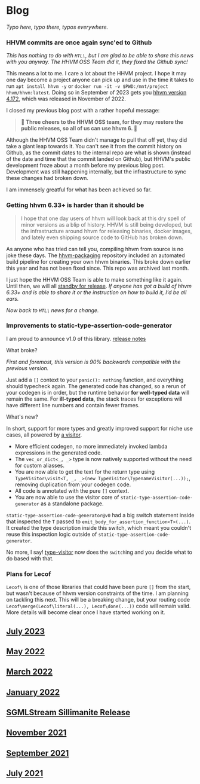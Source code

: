 # Blog

_Typo here, typo there, typos everywhere._

### HHVM commits are once again sync'ed to Github

_This has nothing to do with `HTL\`, but I am glad to be able to share this news with you anyway. The HHVM OSS Team did it, they fixed the Github sync!_

This means a lot to me. I care a lot about the HHVM project. I hope it may one day become a project anyone can pick up and use in the time it takes to run `apt install hhvm -y` or `docker run -it -v $PWD:/mnt/project hhvm/hhvm:latest`. Doing so in September of 2023 gets you [hhvm version 4.172](https://hhvm.com/blog/2022/11/02/hhvm-4.172.html), which was released in November of 2022.

I closed my previous blog post with a rather hopeful message:
 > **🌻 Three cheers to the HHVM OSS team, for they may restore the public releases, so all of us can use hhvm 6. 🌻**

Although the HHVM OSS Team didn't manage to pull that off yet, they did take a giant leap towards it. You can't see it from the commit history on Github, as the commit dates to the internal repo are what is shown (instead of the date and time that the commit landed on Github), but HHVM's public development froze about a month before my previous blog post. Development was still happening internally, but the infrastructure to sync these changes had broken down.

I am immensely greatful for what has been achieved so far.

### Getting hhvm 6.33+ is harder than it should be

 > I hope that one day users of hhvm will look back at this dry spell of minor versions as a blip of history. HHVM is still being developed, but the infrastructure around hhvm for releasing binaries, docker images, and lately even shipping source code to GitHub has broken down.

As anyone who has tried can tell you, compiling hhvm from source is no joke these days. The [hhvm-packaging](https://github.com/hhvm/packaging) repository included an automated build pipeline for creating your own hhvm binaries. This broke down earlier this year and has not been fixed since. This repo was archived last month.

I just hope the HHVM OSS Team is able to make something like it again. Until then, we will all [standby for release](https://hhvm.com/blog/2022/11/14/standby-for-release.html). _If anyone has got a build of hhvm 6.33+ and is able to share it or the instruction on how to build it, I'd be all ears._

_Now back to `HTL\` news for a change._

### Improvements to static-type-assertion-code-generator

I am proud to announce v1.0 of this library. [release notes](https://github.com/hershel-theodore-layton/static-type-assertion-code-generator/releases/tag/v1.0.1)

What broke?

_First and foremost, this version is 90% backwards compatible with the previous version._

Just add a `[]` context to your `panic(): nothing` function, and everything should typecheck again. The generated code has changed, so a rerun of your codegen is in order, but the runtime behavior **for well-typed data** will remain the same. For **ill-typed data**, the stack traces for exceptions will have different line numbers and contain fewer frames.

What's new?

In short, support for more types and greatly improved support for niche use cases, all powered by [a visitor](https://github.com/hershel-theodore-layton/static-type-assertion-code-generator/blob/1093d06ee5c42b1225b5a5d840a4eaa1c85491d1/src/DefaultVisitor.hack).

 - More efficient codegen, no more immediately invoked lambda expressions in the generated code.
 - The `vec_or_dict<_, _>` type is now natively supported without the need for custom aliasses.
 - You are now able to get the text for the return type using `TypeVisitor\visit<T, _, _>(new TypeVisitor\TypenameVisitor(...));`, removing duplication from your codegen code.
 - All code is annotated with the pure `[]` context.
 - You are now able to use the visitor core of `static-type-assertion-code-generator` as a standalone package.

`static-type-assertion-code-generator@v0` had a big switch statement inside that inspected the `T` passed to `emit_body_for_assertion_function<T>(...)`. It created the type description inside this switch, which meant you couldn't reuse this inspection logic outside of `static-type-assertion-code-generator`.

No more, I say! [type-visitor](https://github.com/hershel-theodore-layton/type-visitor) now does the `switch`ing and you decide what to do based with that.

### Plans for Lecof

`Lecof\` is one of those libraries that could have been pure `[]` from the start, but wasn't because of hhvm version constraints of the time. I am planning on tackling this next. This will be a breaking change, but your routing code `Lecof\merge(Lecof\literal(...), Lecof\done(...))` code will remain valid. More details will become clear once I have started working on it.

## [July 2023](https://github.com/hershel-theodore-layton/hershel-theodore-layton/blob/master/2023-07.md)
## [May 2022](https://github.com/hershel-theodore-layton/hershel-theodore-layton/blob/master/2022-05.md)
## [March 2022](https://github.com/hershel-theodore-layton/hershel-theodore-layton/blob/master/2022-03.md)
## [January 2022](https://github.com/hershel-theodore-layton/hershel-theodore-layton/blob/master/2022-01.md)
## [SGMLStream Sillimanite Release](https://github.com/hershel-theodore-layton/hershel-theodore-layton/blob/master/2022-release-announcement-sgml-stream-sillimanite.md)
## [November 2021](https://github.com/hershel-theodore-layton/hershel-theodore-layton/blob/master/2021-11.md)
## [September 2021](https://github.com/hershel-theodore-layton/hershel-theodore-layton/blob/master/2021-09.md)
## [July 2021](https://github.com/hershel-theodore-layton/hershel-theodore-layton/blob/master/2021-07.md)
